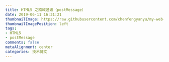 ```yaml
---
title: HTML5 之跨域通讯（postMessage）
date: 2019-06-11 16:31:21
thumbnailImage: https://raw.githubusercontent.com/chenfengyanyu/my-web-accumulation/master/images/webworker/logo.png
thumbnailImagePosition: left
tags: 
- HTML5
- postMessage
comments: false
metaAlignment: center
categories: 技术博文
---
```


<!-- more -->

